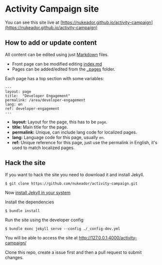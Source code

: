 # Activity Campaign site

You can see this site live at [https://nukeador.github.io/activity-campaign](https://nukeador.github.io/activity-campaign)

## How to add or update content

All content can be edited using just [Markdown](https://en.wikipedia.org/wiki/Markdown) files.

* Front page can be modified editing [index.md](/_includes/index.md)
* Pages can be added/edited from the [_pages](/_pages) folder.

Each page has a top section with some variables:

```
---
layout: page
title:  "Developer Engagement"
permalink: /area/developer-engagement
lang: en
ref: developer-engagement
---
```

* **layout:** Layout for the page, this has to be ``page``.
* **title:** Main title for the page.
* **permalink:** Unique, can include lang code for localized pages.
* **lang:** Language code for this page, usually ``en``.
* **ref:** Unique reference for this page, just use the permalink in English, it's used to match localized pages.

## Hack the site

If you want to hack the site you need to download it and install Jekyll.

``$ git clone https://github.com/nukeador/activity-campaign.git``

Now [install Jekyll in your system](https://jekyllrb.com/docs/installation/)

Install the dependencies

``$ bundle install``

Run the site using the developer config

``$ bundle exec jekyll serve --config ./_config-dev.yml``

You will be able to access the site at [http://127.0.0.1:4000/activity-campaign/
](http://127.0.0.1:4000/activity-campaign/
)

Clone this repo, create a issue first and then a pull request to submit changes.
